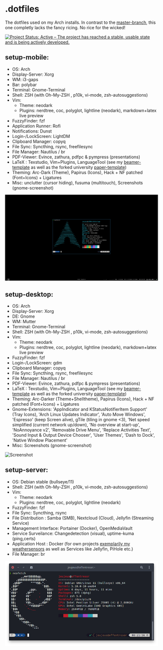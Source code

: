 # .dotfiles
The dotfiles used on my Arch installs. 
In contrast to the [master-branch](https://github.com/JeuJeus/.dotfiles/blob/master/README.md), this one completly lacks the fancy ricing. No rice for the wicked!

[![Project Status: Active – The project has reached a stable, usable state and is being actively developed.](https://www.repostatus.org/badges/latest/active.svg)](https://www.repostatus.org/#active)

## setup-mobile:
- OS: Arch
- Display-Server: Xorg
- WM: i3-gaps
- Bar: polybar
- Terminal: Gnome-Terminal
- Shell: ZSH (with Oh-My-ZSH , p10k, vi-mode, zsh-autosuggestions)
- Vim: 
    - Theme: neodark
    - Plugins: nerdtree, coc, polyglot, lightline (neodark), markdown+latex live preview
- FuzzyFinder: fzf
- Application Runner: Rofi
- Notifications: Dunst
- Login-/LockScreen: LightDM
- Clipboard Manager: copyq
- File Sync: Syncthing, rsync, freefilesync
- File Manager: Nautilus / br
- PDF-Viewer: Evince, zathura, pdfpc & pympress (presentations)
- LaTeX : Texstudio, Vim+Plugins, LanguageTool (see my [beamer-template](https://github.com/JeuJeus/latex-beamer-template-fhdw) as well as the forked university [paper-template](https://github.com/JeuJeus/latex-thesis-template-fhdw))
- Theming: Arc-Dark (Theme), Papirus (Icons), Hack + NF patched (Font+Icons) + Ligatures
- Misc: unclutter (cursor hiding), fusuma (multitouch), Screenshots (gnome-screenshot)

![Screenshot](https://raw.githubusercontent.com/JeuJeus/.dotfiles/noRice/Screenshots/Screenshot%20from%202021-05-04%2016-37-59.png)

## setup-desktop:
- OS: Arch
- Display-Server: Xorg
- DE: Gnome
- WM: Mutter
- Terminal: Gnome-Terminal
- Shell: ZSH (with Oh-My-ZSH , p10k, vi-mode, zsh-autosuggestions)
- Vim: 
    - Theme: neodark
    - Plugins: nerdtree, coc, polyglot, lightline (neodark), markdown+latex live preview
- FuzzyFinder: fzf
- Login-/LockScreen: gdm
- Clipboard Manager: copyq
- File Sync: Syncthing, rsync, freefilesync
- File Manager: Nautilus / br
- PDF-Viewer: Evince, zathura, pdfpc & pympress (presentations)
- LaTeX : Texstudio, Vim+Plugins, LanguageTool (see my [beamer-template](https://github.com/JeuJeus/latex-beamer-template-fhdw) as well as the forked university [paper-template](https://github.com/JeuJeus/latex-thesis-template-fhdw))
- Theming: Arc-Darker (Theme+Shelltheme), Papirus (Icons), Hack + NF patched (Font+Icons) + Ligatures
- Gnome-Extensions: 'AppIndicator and KStatusNotifierItem Support' (Tray Icons), 'Arch Linux Updates Indicator', 'Auto Move Windows', 'Espresso' (keep Screen alive), gTile (tiling in gnome <3), 'Net speed simplified (current network up/down), 'No overview at start-up', 'NoAnnoyance v2', 'Removable Drive Menu', 'Replace Activities Text', 'Sound Input & Output Device Chooser', 'User Themes', 'Dash to Dock', 'Native Window Placement'
- Misc: Screenshots (gnome-screenshot)

![Screenshot](https://raw.githubusercontent.com/JeuJeus/.dotfiles/noRice/Screenshots/Screenshot%20from%202022-01-18%2008-23-39.png)


## setup-server:
- OS: Debian stable (bullseye/11)
- Shell: ZSH (with Oh-My-ZSH , p10k, vi-mode, zsh-autosuggestions)
- Vim: 
    - Theme: neodark
    - Plugins: nerdtree, coc, polyglot, lightline (neodark)
- FuzzyFinder: fzf
- File Sync: Syncthing, rsync
- File Distribution : Samba (SMB), Nextcloud (Cloud), Jellyfin (Streaming Service)
- Management Interface: Portainer (Docker), OpenMediaVault
- Service Surveilance: Changedetection (visual), uptime-kuma (ping,certs)
- Application Host : Docker (for own projects [exemplarily my weathersensors](https://github.com/JeuJeus/weathersensors) as well as Services like Jellyfin, PiHole etc.)
- File Manager: br

![Screenshot](https://raw.githubusercontent.com/JeuJeus/.dotfiles/1fedbcb93cf9c74129fb07eb3e8b252d56b3f4e1/Screenshots/Screenshot%20from%202022-01-18%2008-22-07.png)

